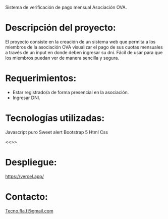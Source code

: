 Sistema de verificación de pago mensual Asociación OVA.﻿

# Descripción del proyecto: 
El proyecto consiste en la creación de un sistema web que permita a los miembros de la asociación OVA visualizar el pago de sus cuotas mensuales a través de un input en donde deben ingresar su dni. Fácil de usar para que los miembros puedan ver de manera sencilla y segura.

# Requerimientos: 
- Estar registrado/a de forma presencial en la asociación.
- Ingresar DNI.

# Tecnologías utilizadas:
Javascript puro
Sweet alert
Bootstrap 5
Html
Css

<<<El proyecto solo cuenta con vista desktop a pedido de quienes administran.>>>


# Despliegue:
https://vercel.app/

# Contacto:
Tecno.fla.f@gmail.com